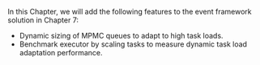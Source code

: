 In this Chapter, we will add the following features to the event framework solution in Chapter 7:
* Dynamic sizing of MPMC queues to adapt to high task loads.
* Benchmark executor by scaling tasks to measure dynamic task load adaptation performance.

